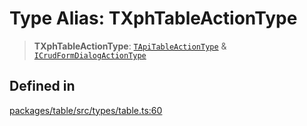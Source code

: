 # Type Alias: TXphTableActionType

> **TXphTableActionType**: [`TApiTableActionType`](TApiTableActionType.md) & [`ICrudFormDialogActionType`](../interfaces/ICrudFormDialogActionType.md)

## Defined in

[packages/table/src/types/table.ts:60](https://github.com/XiaoPiHong/xph-crud/blob/f7d69f3e4652fd81809e3295efebb4f500bfd501/packages/table/src/types/table.ts#L60)
